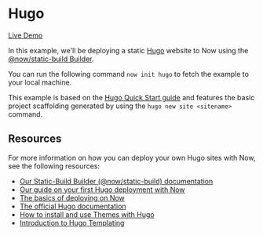 # Hugo

[Live Demo](https://hugo-v2.now.sh)

In this example, we'll be deploying a static [Hugo](https://gohugo.io/) website to Now using the [@now/static-build Builder](https://zeit.co/docs/v2/deployments/official-builders/static-build-now-static-build/).

You can run the following command `now init hugo` to fetch the example to your local machine.

This example is based on the [Hugo Quick Start guide](https://gohugo.io/getting-started/quick-start/) and features the basic project scaffolding generated by using the `hugo new site <sitename>` command.

## Resources

For more information on how you can deploy your own Hugo sites with Now, see the following resources:

- [Our Static-Build Builder (@now/static-build) documentation](https://zeit.co/docs/v2/deployments/official-builders/static-build-now-static-build/)
- [Our guide on your first Hugo deployment with Now](https://zeit.co/guides/deploying-hugo-with-now/)
- [The basics of deploying on Now](https://zeit.co/docs/v2/deployments/basics/)
- [The official Hugo documentation](https://gohugo.io/documentation/)
- [How to install and use Themes with Hugo](https://gohugo.io/themes/)
- [Introduction to Hugo Templating](https://gohugo.io/templates/)
